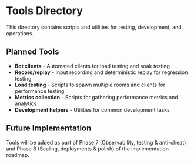# Tools Directory

This directory contains scripts and utilities for testing, development, and operations.

## Planned Tools

- **Bot clients** - Automated clients for load testing and soak testing
- **Record/replay** - Input recording and deterministic replay for regression testing
- **Load testing** - Scripts to spawn multiple rooms and clients for performance testing
- **Metrics collection** - Scripts for gathering performance metrics and analytics
- **Development helpers** - Utilities for common development tasks

## Future Implementation

Tools will be added as part of Phase 7 (Observability, testing & anti-cheat) and Phase 8 (Scaling, deployments & polish) of the implementation roadmap.
